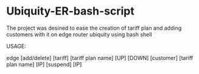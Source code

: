 # Ubiquity-ER-bash-script
The project was desined to ease the creation of tariff plan and adding customers with it on edge router ubiquity using bash shell


USAGE:	

edge [add/delete] [tariff]   [tariff plan name] [UP] [DOWN]
                  [customer] [tariff plan name] [IP]
				  [suspend]  [IP]
